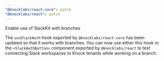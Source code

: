 ```yaml
---
"@knocklabs/react-core": patch
"@knocklabs/react": patch
---
```


Enable use of SlackKit with branches

The `useSlackAuth` hook exported by `@knocklabs/react-core` has been updated so
that it works with branches. You can now use either this hook or the
`<SlackAuthButton>` component exported by `@knocklabs/react` to test connecting
Slack workspaces to Knock tenants while working on a branch.
